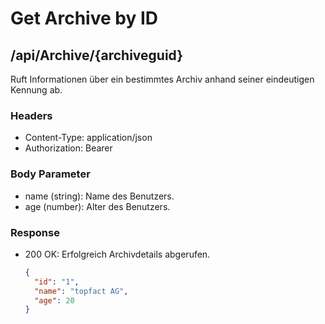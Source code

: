 # Get Archive by ID

## /api/Archive/{archiveguid}

Ruft Informationen über ein bestimmtes Archiv anhand seiner eindeutigen Kennung ab.

### Headers

* Content-Type: application/json
* Authorization: Bearer

### Body Parameter

* name (string): Name des Benutzers.
* age (number): Alter des Benutzers.

### Response

*   200 OK: Erfolgreich Archivdetails abgerufen.

    ```json
    {
      "id": "1",
      "name": "topfact AG",
      "age": 20
    }
    ```
